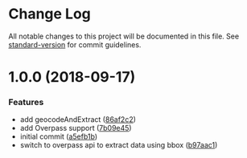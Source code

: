 # Change Log

All notable changes to this project will be documented in this file. See [standard-version](https://github.com/conventional-changelog/standard-version) for commit guidelines.

<a name="1.0.0"></a>
# 1.0.0 (2018-09-17)


### Features

* add geocodeAndExtract ([86af2c2](https://github.com/stepankuzmin/osm-extractor/commit/86af2c2))
* add Overpass support ([7b09e45](https://github.com/stepankuzmin/osm-extractor/commit/7b09e45))
* initial commit ([a5efb1b](https://github.com/stepankuzmin/osm-extractor/commit/a5efb1b))
* switch to overpass api to extract data using bbox ([b97aac1](https://github.com/stepankuzmin/osm-extractor/commit/b97aac1))
